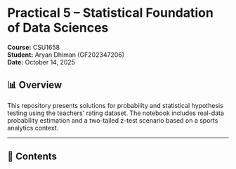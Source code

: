 # Practical 5 – Statistical Foundation of Data Sciences

**Course:** CSU1658  
**Student:** Aryan Dhiman (GF202347206)  
**Date:** October 14, 2025

## 📊 Overview

This repository presents solutions for probability and statistical hypothesis testing using the teachers' rating dataset. The notebook includes real-data probability estimation and a two-tailed z-test scenario based on a sports analytics context.

---

## 📁 Contents



